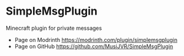 # SimpleMsgPlugin
Minecraft plugin for private messages

- Page on Modrinth https://modrinth.com/plugin/simplemsgplugin
- Page on GitHub https://github.com/MusiJVR/SimpleMsgPlugin